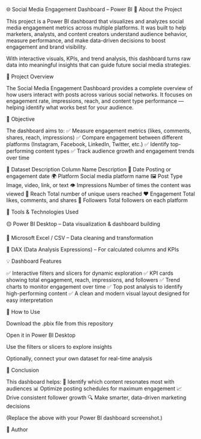 🌐 Social Media Engagement Dashboard – Power BI
💬 About the Project

This project is a Power BI dashboard that visualizes and analyzes social media engagement metrics across multiple platforms.
It was built to help marketers, analysts, and content creators understand audience behavior, measure performance, and make data-driven decisions to boost engagement and brand visibility.

With interactive visuals, KPIs, and trend analysis, this dashboard turns raw data into meaningful insights that can guide future social media strategies.

📝 Project Overview

The Social Media Engagement Dashboard provides a complete overview of how users interact with posts across various social networks.
It focuses on engagement rate, impressions, reach, and content type performance — helping identify what works best for your audience.

🎯 Objective

The dashboard aims to:
✅ Measure engagement metrics (likes, comments, shares, reach, impressions)
✅ Compare engagement between different platforms (Instagram, Facebook, LinkedIn, Twitter, etc.)
✅ Identify top-performing content types
✅ Track audience growth and engagement trends over time

📂 Dataset Description
Column Name	Description
📅 Date	Posting or engagement date
🌍 Platform	Social media platform name
🖼️ Post Type	Image, video, link, or text
👁️ Impressions	Number of times the content was viewed
📣 Reach	Total number of unique users reached
❤️ Engagement	Total likes, comments, and shares
👥 Followers	Total followers on each platform



🧰 Tools & Technologies Used

🟡 Power BI Desktop – Data visualization & dashboard building

📘 Microsoft Excel / CSV – Data cleaning and transformation

🧮 DAX (Data Analysis Expressions) – For calculated columns and KPIs

💡 Dashboard Features

✅ Interactive filters and slicers for dynamic exploration
✅ KPI cards showing total engagement, reach, impressions, and followers
✅ Trend charts to monitor engagement over time
✅ Top post analysis to identify high-performing content
✅ A clean and modern visual layout designed for easy interpretation

🚀 How to Use

Download the .pbix file from this repository

Open it in Power BI Desktop

Use the filters or slicers to explore insights

Optionally, connect your own dataset for real-time analysis

🏁 Conclusion

This dashboard helps:
💬 Identify which content resonates most with audiences
📊 Optimize posting schedules for maximum engagement
📈 Drive consistent follower growth
🔍 Make smarter, data-driven marketing decisions



(Replace the above with your Power BI dashboard screenshot.)

👤 Author
